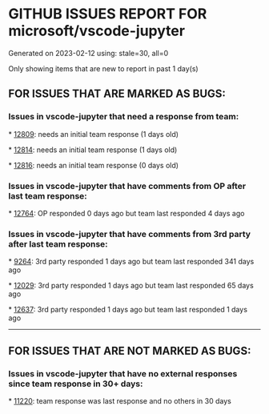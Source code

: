 
# GITHUB ISSUES REPORT FOR microsoft/vscode-jupyter


Generated on 2023-02-12 using: stale=30, all=0


Only showing items that are new to report in past 1 day(s)


## FOR ISSUES THAT ARE MARKED AS BUGS:


### Issues in vscode-jupyter that need a response from team:


\* [12809](https://github.com/microsoft/vscode-jupyter/issues/12809 "GridspecLayout isn't rendered"): needs an initial team response (1 days old)

\* [12814](https://github.com/microsoft/vscode-jupyter/issues/12814 "KaTeX parse error with third derivative"): needs an initial team response (1 days old)

\* [12816](https://github.com/microsoft/vscode-jupyter/issues/12816 "Malposition after layout change"): needs an initial team response (0 days old)

### Issues in vscode-jupyter that have comments from OP after last team response:


\* [12764](https://github.com/microsoft/vscode-jupyter/issues/12764 "Cannot open and run a Jupyter Notebook inside a workspace"): OP responded 0 days ago but team last responded 4 days ago

### Issues in vscode-jupyter that have comments from 3rd party after last team response:


\* [9264](https://github.com/microsoft/vscode-jupyter/issues/9264 "Data viewer is not recognizing objects of `pandas.DataFrame` subclass"): 3rd party responded 1 days ago but team last responded 341 days ago

\* [12029](https://github.com/microsoft/vscode-jupyter/issues/12029 "Duplicate intellisense tooltips and dropdowns"): 3rd party responded 1 days ago but team last responded 65 days ago

\* [12637](https://github.com/microsoft/vscode-jupyter/issues/12637 "MRU kernel picker won't open existing servers list"): 3rd party responded 1 days ago but team last responded 1 days ago

---

## FOR ISSUES THAT ARE NOT MARKED AS BUGS:


### Issues in vscode-jupyter that have no external responses since team response in 30+ days:


\* [11220](https://github.com/microsoft/vscode-jupyter/issues/11220 "Support opening a notebook with a specific Kernel"): team response was last response and no others in 30 days
